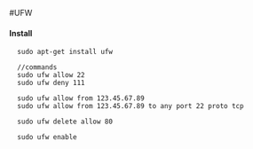 #UFW  

#### Install

      sudo apt-get install ufw

      //commands
      sudo ufw allow 22
      sudo ufw deny 111

      sudo ufw allow from 123.45.67.89
      sudo ufw allow from 123.45.67.89 to any port 22 proto tcp

      sudo ufw delete allow 80

      sudo ufw enable
